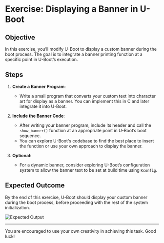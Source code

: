 # Exercise: Displaying a Banner in U-Boot

## Objective

In this exercise, you’ll modify U-Boot to display a custom banner during the boot process. The goal is to integrate a banner printing function at a specific point in U-Boot’s execution.

## Steps

1. **Create a Banner Program**:
   - Write a small program that converts your custom text into character art for display as a banner. You can implement this in C and later integrate it into U-Boot.

2. **Include the Banner Code**:
   - After writing your banner program, include its header and call the `show_banner()` function at an appropriate point in U-Boot’s boot sequence. 
   - You can explore U-Boot's codebase to find the best place to insert the function or use your own approach to display the banner.

3. **Optional**:
   - For a dynamic banner, consider exploring U-Boot’s configuration system to allow the banner text to be set at build time using `Kconfig`.

## Expected Outcome

By the end of this exercise, U-Boot should display your custom banner during the boot process, before proceeding with the rest of the system initialization.

![Expected Output](path/to/your/banner_output.gif)

---

You are encouraged to use your own creativity in achieving this task. Good luck!


